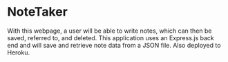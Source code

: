 # NoteTaker
With this webpage, a user will be able to write notes, which can then be saved, referred to, and deleted. This application uses an Express.js back end and will save and retrieve note data from a JSON file. Also deployed to Heroku.

